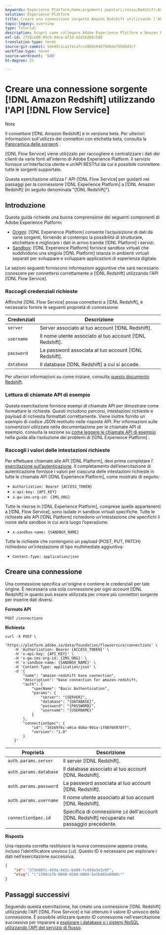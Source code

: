 ```yaml
---
keywords: Experience Platform;home;argomenti popolari;rossa;Redshift;Amazon Redshift;amazon redshift
solution: Experience Platform
title: Creare una connessione sorgente Amazon Redshift utilizzando l’API del servizio di flusso
topic-legacy: overview
type: Tutorial
description: Scopri come collegare Adobe Experience Platform a Amazon Redshift utilizzando l’API del servizio di flusso.
exl-id: 2728ce08-05c9-4dca-af1d-d2d1b266c5d9
translation-type: tm+mt
source-git-commit: 5d449c1ca174cafcca988e9487940eb7550bd5cf
workflow-type: tm+mt
source-wordcount: '549'
ht-degree: 2%

---
```


# Creare una connessione sorgente [!DNL Amazon Redshift] utilizzando l&#39;API [!DNL Flow Service]

>[!NOTE]
>
>Il connettore [!DNL Amazon Redshift] è in versione beta. Per ulteriori informazioni sull&#39;utilizzo dei connettori con etichetta beta, consulta la [Panoramica delle sorgenti](../../../../home.md#terms-and-conditions) .

[!DNL Flow Service] viene utilizzato per raccogliere e centralizzare i dati dei clienti da varie fonti all&#39;interno di Adobe Experience Platform. Il servizio fornisce un’interfaccia utente e un’API RESTful da cui è possibile connettere tutte le sorgenti supportate.

Questa esercitazione utilizza l’ API [!DNL Flow Service] per guidarti nei passaggi per la connessione [!DNL Experience Platform] a [!DNL Amazon Redshift] (in seguito denominata &quot;[!DNL Redshift]&quot;).

## Introduzione

Questa guida richiede una buona comprensione dei seguenti componenti di Adobe Experience Platform:

* [Origini](../../../../home.md):  [!DNL Experience Platform] consente l’acquisizione di dati da varie sorgenti, fornendo al contempo la possibilità di strutturare, etichettare e migliorare i dati in arrivo tramite  [!DNL Platform] i servizi.
* [Sandbox](../../../../../sandboxes/home.md):  [!DNL Experience Platform] fornisce sandbox virtuali che suddividono una singola  [!DNL Platform] istanza in ambienti virtuali separati per sviluppare e sviluppare applicazioni di esperienza digitale.

Le sezioni seguenti forniscono informazioni aggiuntive che sarà necessario conoscere per connettersi correttamente a [!DNL Redshift] utilizzando l&#39;API [!DNL Flow Service].

### Raccogli credenziali richieste

Affinché [!DNL Flow Service] possa connettersi a [!DNL Redshift], è necessario fornire le seguenti proprietà di connessione:

| **Credenziali** | **Descrizione** |
| -------------- | --------------- |
| `server` | Server associato al tuo account [!DNL Redshift]. |
| `username` | Il nome utente associato al tuo account [!DNL Redshift]. |
| `password` | La password associata al tuo account [!DNL Redshift]. |
| `database` | Il database [!DNL Redshift] a cui si accede. |

Per ulteriori informazioni su come iniziare, consulta [questo documento Redshift](https://docs.aws.amazon.com/redshift/latest/gsg/getting-started.html).

### Lettura di chiamate API di esempio

Questa esercitazione fornisce esempi di chiamate API per dimostrare come formattare le richieste. Questi includono percorsi, intestazioni richieste e payload di richiesta formattati correttamente. Viene inoltre fornito un esempio di codice JSON restituito nelle risposte API. Per informazioni sulle convenzioni utilizzate nella documentazione per le chiamate API di esempio, consulta la sezione su [come leggere le chiamate API di esempio](../../../../../landing/troubleshooting.md#how-do-i-format-an-api-request) nella guida alla risoluzione dei problemi di [!DNL Experience Platform] .

### Raccogli i valori delle intestazioni richieste

Per effettuare chiamate alle API [!DNL Platform], devi prima completare l’ [esercitazione sull’autenticazione](https://www.adobe.com/go/platform-api-authentication-en). Il completamento dell’esercitazione di autenticazione fornisce i valori per ciascuna delle intestazioni richieste in tutte le chiamate API [!DNL Experience Platform], come mostrato di seguito:

* `Authorization: Bearer {ACCESS_TOKEN}`
* `x-api-key: {API_KEY}`
* `x-gw-ims-org-id: {IMS_ORG}`

Tutte le risorse in [!DNL Experience Platform], comprese quelle appartenenti a [!DNL Flow Service], sono isolate in sandbox virtuali specifiche. Tutte le richieste alle API [!DNL Platform] richiedono un’intestazione che specifichi il nome della sandbox in cui avrà luogo l’operazione:

* `x-sandbox-name: {SANDBOX_NAME}`

Tutte le richieste che contengono un payload (POST, PUT, PATCH) richiedono un’intestazione di tipo multimediale aggiuntiva:

* `Content-Type: application/json`

## Creare una connessione

Una connessione specifica un&#39;origine e contiene le credenziali per tale origine. È necessaria una sola connessione per ogni account [!DNL Redshift] in quanto può essere utilizzata per creare più connettori sorgente per inserire dati diversi.

**Formato API**

```http
POST /connections
```

**Richiesta**

```shell
curl -X POST \
    'https://platform.adobe.io/data/foundation/flowservice/connections' \
    -H 'Authorization: Bearer {ACCESS_TOKEN}' \
    -H 'x-api-key: {API_KEY}' \
    -H 'x-gw-ims-org-id: {IMS_ORG}' \
    -H 'x-sandbox-name: {SANDBOX_NAME}' \
    -H 'Content-Type: application/json' \
    -d '{
        "name": "amazon-redshift base connection",
        "description": "base connection for amazon-redshift,
        "auth": {
            "specName": "Basic Authentication",
            "params": {
                "server": "{SERVER}",
                "database": "{DATABASE}",
                "password": "{PASSWORD}",
                "username": "{USERNAME}"
            }
        },
        "connectionSpec": {
            "id": "3416976c-a9ca-4bba-901a-1f08f66978ff",
            "version": "1.0"
        }
    }'
```

| Proprietà | Descrizione |
| ------------- | --------------- |
| `auth.params.server` | Il server [!DNL Redshift]. |
| `auth.params.database` | Il database associato al tuo account [!DNL Redshift]. |
| `auth.params.password` | La password associata al tuo account [!DNL Redshift]. |
| `auth.params.username` | Il nome utente associato al tuo account [!DNL Redshift]. |
| `connectionSpec.id` | Specifica di connessione `id` dell&#39;account [!DNL Redshift] recuperato nel passaggio precedente. |

**Risposta**

Una risposta corretta restituisce la nuova connessione appena creata, incluso l’identificatore univoco (`id`). Questo ID è necessario per esplorare i dati nell’esercitazione successiva.

```json
{
    "id": "373e88fc-43da-4e3c-be88-fc43da3e3c0f",
    "etag": "\"1700ce7b-0000-0200-0000-5e3b405e0000\""
}
```

## Passaggi successivi

Seguendo questa esercitazione, hai creato una connessione [!DNL Redshift] utilizzando l&#39;API [!DNL Flow Service] e hai ottenuto il valore ID univoco della connessione. È possibile utilizzare questo ID connessione nell&#39;esercitazione successiva per imparare a [esplorare i database o i sistemi NoSQL utilizzando l&#39;API del servizio di flusso](../../explore/database-nosql.md).
